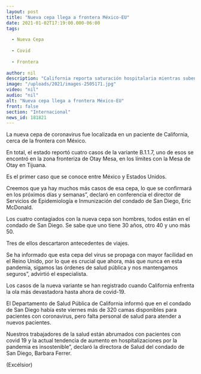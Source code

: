 ```yaml
---
layout: post
title: "Nueva cepa llega a frontera México-EU"
date: 2021-01-02T17:19:00.000-06:00
tags:
  
  - Nueva Cepa
  
  - Covid
  
  - Frontera
  
author: nil
description: "California reporta saturación hospitalaria mientras suben contagios de coronavirus"
image: "/uploads/2021/images-2505171.jpg"
video: "nil"
audio: "nil"
alt: "Nueva cepa llega a frontera México-EU"
front: false
section: "Internacional"
news_id: 181821
---
```


La nueva cepa de coronavirus fue localizada en un paciente de California, cerca de la frontera con México.

En total, el estado reportó cuatro casos de la variante B.1.1.7, uno de esos se encontró en la zona fronteriza de Otay Mesa, en los límites con la Mesa de Otay en Tijuana.

Es el primer caso que se conoce entre México y Estados Unidos.

Creemos que ya hay muchos más casos de esa cepa, lo que se confirmará en los próximos días y semanas”, declaró en conferencia el director de Servicios de Epidemiología e Inmunización del condado de San Diego, Eric McDonald.

Los cuatro contagiados con la nueva cepa son hombres, todos están en el condado de San Diego. Se sabe que uno tiene 30 años, otro 40 y uno más 50.

Tres de ellos descartaron antecedentes de viajes.

Se ha informado que esta cepa del virus se propaga con mayor facilidad en el Reino Unido, por lo que es crucial que ahora, más que nunca en esta pandemia, sigamos las órdenes de salud pública y nos mantengamos seguros”, advirtió el especialista.

Los casos de la nueva variante se han registrado cuando California enfrenta la ola más devastadora hasta ahora de covid-19.

El Departamento de Salud Pública de California informó que en el condado de San Diego había este viernes más de 320 camas disponibles para pacientes con coronavirus, pero falta personal de salud para atender a nuevos pacientes.

Nuestros trabajadores de la salud están abrumados con pacientes con covid 19 y la actual tendencia de aumento en hospitalizaciones por la pandemia es insostenible”, declaró la directora de Salud del condado de San Diego, Barbara Ferrer.

(Excélsior)